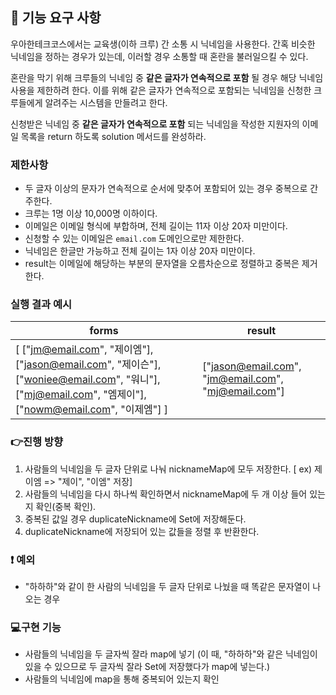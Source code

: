 ## 🚀 기능 요구 사항

우아한테크코스에서는 교육생(이하 크루) 간 소통 시 닉네임을 사용한다. 간혹 비슷한 닉네임을 정하는 경우가 있는데, 이러할 경우 소통할 때 혼란을 불러일으킬 수 있다.

혼란을 막기 위해 크루들의 닉네임 중 **같은 글자가 연속적으로 포함** 될 경우 해당 닉네임 사용을 제한하려 한다. 이를 위해 같은 글자가 연속적으로 포함되는 닉네임을 신청한 크루들에게 알려주는 시스템을 만들려고 한다.


신청받은 닉네임 중 **같은 글자가 연속적으로 포함** 되는 닉네임을 작성한 지원자의 이메일 목록을 return 하도록 solution 메서드를 완성하라.

### 제한사항

- 두 글자 이상의 문자가 연속적으로 순서에 맞추어 포함되어 있는 경우 중복으로 간주한다.
- 크루는 1명 이상 10,000명 이하이다.
- 이메일은 이메일 형식에 부합하며, 전체 길이는 11자 이상 20자 미만이다.
- 신청할 수 있는 이메일은 `email.com` 도메인으로만 제한한다.
- 닉네임은 한글만 가능하고 전체 길이는 1자 이상 20자 미만이다.
- result는 이메일에 해당하는 부분의 문자열을 오름차순으로 정렬하고 중복은 제거한다.

### 실행 결과 예시

| forms | result |
| --- | --- |
| [ ["jm@email.com", "제이엠"], ["jason@email.com", "제이슨"], ["woniee@email.com", "워니"], ["mj@email.com", "엠제이"], ["nowm@email.com", "이제엠"] ] | ["jason@email.com", "jm@email.com", "mj@email.com"] |


### 👉진행 방향
1. 사람들의 닉네임을 두 글자 단위로 나눠 nicknameMap에 모두 저장한다. [ ex) 제이엠 => "제이", "이엠" 저장]
2. 사람들의 닉네임을 다시 하나씩 확인하면서 nicknameMap에 두 개 이상 들어 있는지 확인(중복 확인).
3. 중복된 값일 경우 duplicateNickname에 Set에 저장해둔다.
4. duplicateNickname에 저장되어 있는 값들을 정렬 후 반환한다.

### ❗ 예외
* "하하하"와 같이 한 사람의 닉네임을 두 글자 단위로 나눴을 때 똑같은 문자열이 나오는 경우

### 💻구현 기능
* 사람들의 닉네임을 두 글자씩 잘라 map에 넣기 
(이 때, "하하하"와 같은 닉네임이 있을 수 있으므로 두 글자씩 잘라 Set에 저장했다가 map에 넣는다.)
* 사람들의 닉네임에 map을 통해 중복되어 있는지 확인